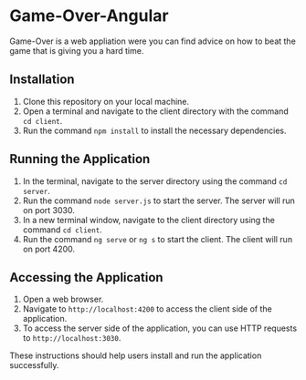 # Game-Over-Angular
Game-Over is a web appliation were you can find advice on how to beat the game that is giving you a hard time.

## Installation
1. Clone this repository on your local machine.
2. Open a terminal and navigate to the client directory with the command `cd client`.
3. Run the command `npm install` to install the necessary dependencies.

## Running the Application
1. In the terminal, navigate to the server directory using the command `cd server`.
2. Run the command `node server.js` to start the server. The server will run on port 3030.
3. In a new terminal window, navigate to the client directory using the command `cd client`.
4. Run the command `ng serve` or `ng s` to start the client. The client will run on port 4200.

## Accessing the Application
1. Open a web browser.
2. Navigate to `http://localhost:4200` to access the client side of the application.
3. To access the server side of the application, you can use HTTP requests to `http://localhost:3030`.

These instructions should help users install and run the application successfully. 
